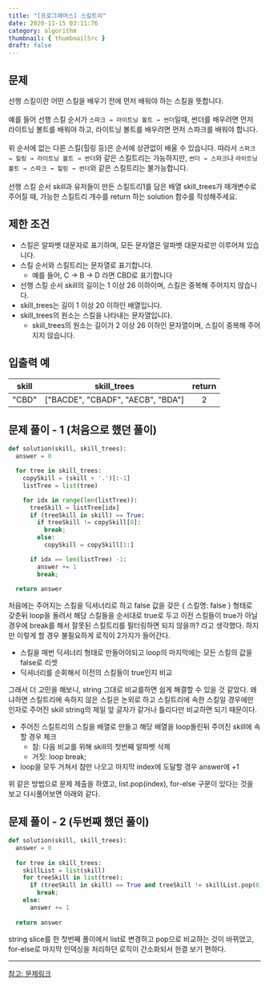 ```yaml
---
title: "[프로그래머스] 스킬트리"
date: 2020-11-15 03:11:76
category: algorithm
thumbnail: { thumbnailSrc }
draft: false
---
```


## 문제
선행 스킬이란 어떤 스킬을 배우기 전에 먼저 배워야 하는 스킬을 뜻합니다.<br/>
<br/>
예를 들어 선행 스킬 순서가 `스파크 → 라이트닝 볼트 → 썬더`일때, 썬더를 배우려면 먼저 라이트닝 볼트를 배워야 하고, 라이트닝 볼트를 배우려면 먼저 스파크를 배워야 합니다.<br/>
<br/>
위 순서에 없는 다른 스킬(힐링 등)은 순서에 상관없이 배울 수 있습니다. 따라서 `스파크 → 힐링 → 라이트닝 볼트 → 썬더`와 같은 스킬트리는 가능하지만, `썬더 → 스파크`나 `라이트닝 볼트 → 스파크 → 힐링 → 썬더`와 같은 스킬트리는 불가능합니다.<br/>
<br/>
선행 스킬 순서 skill과 유저들이 만든 스킬트리1를 담은 배열 skill_trees가 매개변수로 주어질 때, 가능한 스킬트리 개수를 return 하는 solution 함수를 작성해주세요.

## 제한 조건
- 스킬은 알파벳 대문자로 표기하며, 모든 문자열은 알파벳 대문자로만 이루어져 있습니다.
- 스킬 순서와 스킬트리는 문자열로 표기합니다.
  - 예를 들어, C → B → D 라면 CBD로 표기합니다
- 선행 스킬 순서 skill의 길이는 1 이상 26 이하이며, 스킬은 중복해 주어지지 않습니다.
- skill_trees는 길이 1 이상 20 이하인 배열입니다.
- skill_trees의 원소는 스킬을 나타내는 문자열입니다.
  - skill_trees의 원소는 길이가 2 이상 26 이하인 문자열이며, 스킬이 중복해 주어지지 않습니다.

## 입출력 예
|skill|skill_trees|return|
|:-:|:-:|:-:|
|"CBD"|["BACDE", "CBADF", "AECB", "BDA"]|2|

## 문제 풀이 - 1 (처음으로 했던 풀이)
```py
def solution(skill, skill_trees):
  answer = 0

  for tree in skill_trees:
    copySkill = (skill + '.')[:-1]
    listTree = list(tree)

    for idx in range(len(listTree)):
      treeSkill = listTree[idx]
      if (treeSkill in skill) == True:
        if treeSkill != copySkill[0]:
          break;
        else:
          copySkill = copySkill[1:]

      if idx == len(listTree) -1:
        answer += 1
        break;
        
  return answer
```
처음에는 주어지는 스킬을 딕셔너리로 하고 false 값을 갖은 { 스킬명: false } 형태로 갖춘뒤 loop을 돌려서 해당 스킬들을 순서대로 true로 두고 이전 스킬들이 true가 아닐경우에 break를 해서 잘못된 스킬트리를 필터링하면 되지 않을까? 라고 생각했다. 하지만 이렇게 할 경우 불필요하게 로직이 2가지가 들어간다.
- 스킬을 매번 딕셔너리 형태로 만들어야되고 loop의 마지막에는 모든 스킬의 값을 false로 리셋
- 딕셔너리를 순회해서 이전의 스킬들이 true인지 비교

그래서 더 고민을 해보니, string 그대로 비교를하면 쉽게 해결할 수 있을 것 같았다. 왜냐하면 스킬트리에 속하지 않은 스킬은 논외로 하고 스킬트리에 속한 스킬일 경우에만 인자로 주어진 skill string의 제일 앞 글자가 같거나 틀리다만 비교하면 되기 때문이다.<br/>
- 주어진 스킬트리의 스킬을 배열로 만들고 해당 배열을 loop돌린뒤 주어진 skill에 속할 경우 체크
  - 참: 다음 비교를 위해 skill의 첫번째 알파벳 삭제
  - 거짓: loop break;
- loop을 모두 거쳐서 참만 나오고 마지막 index에 도달할 경우 answer에 +1

위 같은 방법으로 문제 제출을 하였고, list.pop(index), for-else 구문이 있다는 것을 보고 다시풀어보면 아래와 같다.
## 문제 풀이 - 2 (두번째 했던 풀이)
```py
def solution(skill, skill_trees):
  answer = 0
    
  for tree in skill_trees:
    skillList = list(skill)
    for treeSkill in list(tree):
      if (treeSkill in skill) == True and treeSkill != skillList.pop(0):
        break;
    else:
      answer += 1
      
  return answer
```
string slice를 한 첫번째 풀이에서 list로 변경하고 pop으로 비교하는 것이 바뀌었고, for-else로 마지막 인덱싱을 처리하던 로직이 간소화되서 한결 보기 편하다.

----

[참고: 문제링크](https://programmers.co.kr/learn/courses/30/lessons/49993)